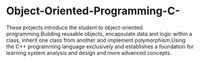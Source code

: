 # Object-Oriented-Programming-C-
These projects introduce the student to object-oriented programming.Building reusable objects, encapsulate data and logic within a class, inherit one class from another and implement polymorphism.Using the C++ programming language exclusively and establishes a foundation for learning system analysis and design and more advanced concepts.
